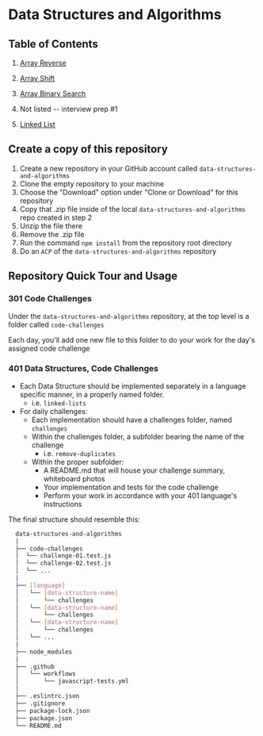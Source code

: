 # Data Structures and Algorithms

## Table of Contents

1. [Array Reverse](javascript/arrayReverse/array-reverse.js)

2. [Array Shift](javascript/arrayShift/array-shift.js)

3. [Array Binary Search](javascript/arrayBinarySearch/array-binary-search.js)

4. Not listed -- interview prep #1

5. [Linked List](javascript/linkedList/linked-list.js)

## Create a copy of this repository

1. Create a new repository in your GitHub account called `data-structures-and-algorithms`
1. Clone the empty repository to your machine
1. Choose the "Download" option under "Clone or Download" for this repository
1. Copy that .zip file inside of the local `data-structures-and-algorithms` repo created in step 2
1. Unzip the file there
1. Remove the .zip file
1. Run the command `npm install` from the repository root directory
1. Do an `ACP` of the `data-structures-and-algorithms` repository

## Repository Quick Tour and Usage

### 301 Code Challenges

Under the `data-structures-and-algorithms` repository, at the top level is a folder called `code-challenges`

Each day, you'll add one new file to this folder to do your work for the day's assigned code challenge

### 401 Data Structures, Code Challenges

- Each Data Structure should be implemented separately in a language specific manner, in a properly named folder.
  - i.e. `linked-lists`
- For daily challenges:
  - Each implementation should have a challenges folder, named `challenges`
  - Within the challenges folder, a subfolder bearing the name of the challenge
    - i.e. `remove-duplicates`
  - Within the proper subfolder:
    - A README.md that will house your challenge summary, whiteboard photos
    - Your implementation and tests for the code challenge
    - Perform your work in accordance with your 401 language's instructions

The final structure should resemble this:

```bash
  data-structures-and-algorithms
  |
  ├── code-challenges
  │  └── challenge-01.test.js
  │  └── challenge-02.test.js
  │  └── ...
  |
  ├── [language]
  │   └── [data-structure-name]
  │       └── challenges
  │   └── [data-structure-name]
  │       └── challenges
  │   └── [data-structure-name]
  │       └── challenges
  │   └── ...
  |
  ├── node_modules
  |
  ├── .github
  │   └── workflows
  │       └── javascript-tests.yml
  │
  ├── .eslintrc.json
  ├── .gitignore
  ├── package-lock.json
  ├── package.json
  └── README.md
```
